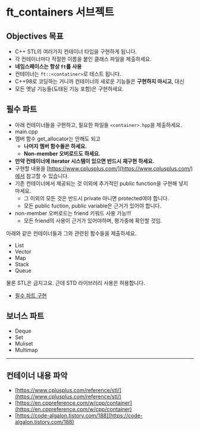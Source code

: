 # ft_containers 서브젝트

## Objectives 목표

- C++ STL의 여러가지 컨테이너 타입을 구현하게 됩니다.
- 각 컨테이너마다 적절한 이름을 붙인 클래스 파일을 제출하세요.
- **네임스페이스는 항상 `ft`를 사용**
- 컨테이너는 `ft::<contatiner>`로 테스트 됩니다.
- C++98로 코딩하는 거니까 컨테이너의 새로운 기능들은 **구현하지 마시고**, 대신
- 모든 옛날 기능들(도태된 기능 포함)은 구현하세요.

## 필수 파트

- 아래 컨테이너들을 구현하고, 필요한 파일들 `<container>.hpp`을 제출하세요.
- main.cpp
- 멤버 함수 get_allocator는 안해도 되고
  - **나머지 멤버 함수들은 하세요.**
  - **Non-member 오버로드도 하세요.**
- **만약 컨테이너에 iterator 시스템이 있으면 반드시 재구현 하세요.**
- 구현할 내용을 [https://www.cplusplus.com/](https://www.cplusplus.com/)에서 참고할 수 있습니다.
- 기존 컨테이너에서 제공되는 것 이외에 추가적인 public function을 구현해 넣지 마세요.
  - 그 이외의 모든 것은 반드시 private 아니면 protected여야 합니다.
  - 모든 public fuction, public variable은 근거가 있어야 합니다.
- non-member 오버로드는 friend 키워드 사용 가능!!!
  - 모든 friend의 사용이 근거가 있어야하며, 평가중에 확인할 것임.

아래와 같은 컨테이너들과 그와 관련된 함수들을 제출하세요.

- List
- Vector
- Map
- Stack
- Queue

물론 STL은 금지고요. 근데 STD 라이브러리 사용은 허용합니다.

- [필수 파트 구현](컨테이너필수.md)

## 보너스 파트

- Deque
- Set
- Muliset
- Multimap


----------------------

## 컨테이너 내용 파악

- [https://www.cplusplus.com/reference/stl/](https://www.cplusplus.com/reference/stl/)
- [https://en.cppreference.com/w/cpp/container](https://en.cppreference.com/w/cpp/container)
- [https://code-algalon.tistory.com/188](https://code-algalon.tistory.com/188)
